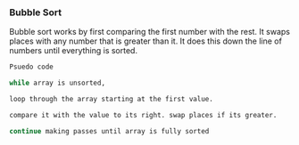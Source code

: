### Bubble Sort

Bubble sort works by first comparing the first number with the rest. It swaps places with any number that is greater than it. It does this down the line of numbers until everything is sorted.


```sh
Psuedo code

while array is unsorted,

loop through the array starting at the first value.

compare it with the value to its right. swap places if its greater.

continue making passes until array is fully sorted
```